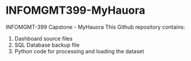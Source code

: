 # INFOMGMT399-MyHauora
INFOMGMT-399 Capstone - MyHauora
This Github repository contains:
1. Dashboard source files
2. SQL Database backup file
3. Python code for processing and loading the dataset
